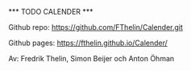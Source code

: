 *** TODO CALENDER ***

Github repo: https://github.com/FThelin/Calender.git

Github pages: https://fthelin.github.io/Calender/

Av: Fredrik Thelin, Simon Beijer och Anton Öhman